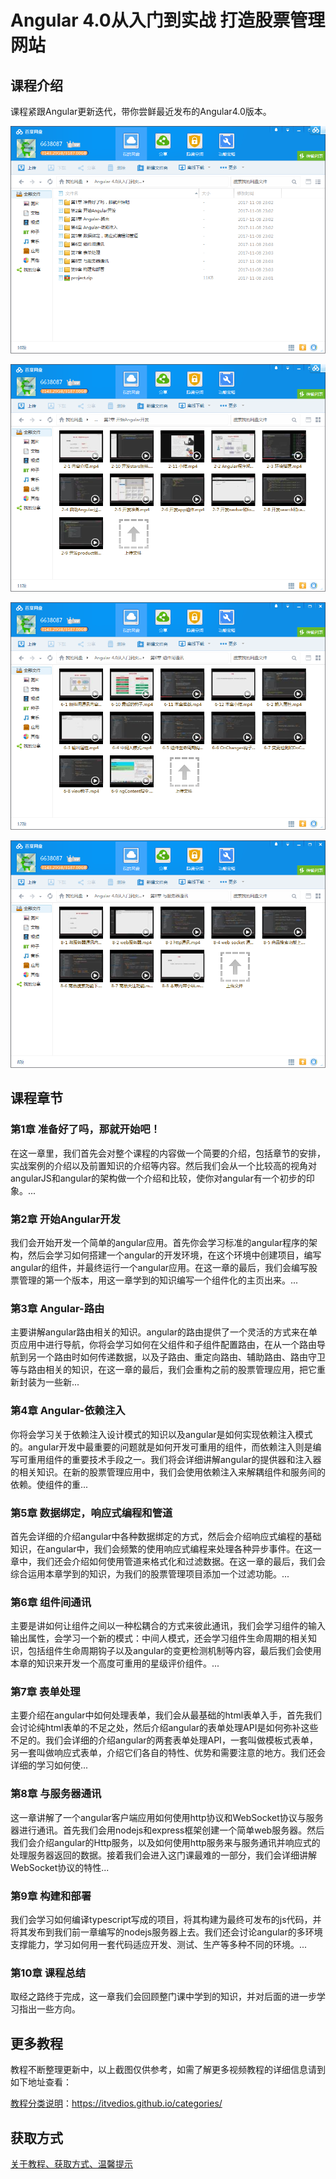 # Angular 4.0从入门到实战 打造股票管理网站

## 课程介绍

课程紧跟Angular更新迭代，带你尝鲜最近发布的Angular4.0版本。

![](img/Angular4.0从入门到实战1.png)

![](img/Angular4.0从入门到实战2.png)

![](img/Angular4.0从入门到实战3.png)

![](img/Angular4.0从入门到实战4.png)

## 课程章节

### 第1章 准备好了吗，那就开始吧！

在这一章里，我们首先会对整个课程的内容做一个简要的介绍，包括章节的安排，实战案例的介绍以及前置知识的介绍等内容。然后我们会从一个比较高的视角对angularJS和angular的架构做一个介绍和比较，使你对angular有一个初步的印象。...

### 第2章 开始Angular开发

我们会开始开发一个简单的angular应用。首先你会学习标准的angular程序的架构，然后会学习如何搭建一个angular的开发环境，在这个环境中创建项目，编写angular的组件，并最终运行一个angular应用。在这一章的最后，我们会编写股票管理的第一个版本，用这一章学到的知识编写一个组件化的主页出来。...

### 第3章 Angular-路由

主要讲解angular路由相关的知识。angular的路由提供了一个灵活的方式来在单页应用中进行导航，你将会学习如何在父组件和子组件配置路由，在从一个路由导航到另一个路由时如何传递数据，以及子路由、重定向路由、辅助路由、路由守卫等与路由相关的知识，在这一章的最后，我们会重构之前的股票管理应用，把它重新封装为一些新...

### 第4章 Angular-依赖注入

你将会学习关于依赖注入设计模式的知识以及angular是如何实现依赖注入模式的。angular开发中最重要的问题就是如何开发可重用的组件，而依赖注入则是编写可重用组件的重要技术手段之一。我们将会详细讲解angular的提供器和注入器的相关知识。在新的股票管理应用中，我们会使用依赖注入来解耦组件和服务间的依赖。使组件的重...

### 第5章 数据绑定，响应式编程和管道

首先会详细的介绍angular中各种数据绑定的方式，然后会介绍响应式编程的基础知识，在angular中，我们会频繁的使用响应式编程来处理各种异步事件。在这一章中，我们还会介绍如何使用管道来格式化和过滤数据。在这一章的最后，我们会综合运用本章学到的知识，为我们的股票管理项目添加一个过滤功能。...

### 第6章 组件间通讯

主要是讲如何让组件之间以一种松耦合的方式来彼此通讯，我们会学习组件的输入输出属性，会学习一个新的模式：中间人模式，还会学习组件生命周期的相关知识，包括组件生命周期钩子以及angular的变更检测机制等内容，最后我们会使用本章的知识来开发一个高度可重用的星级评价组件。...

### 第7章 表单处理

主要介绍在angular中如何处理表单，我们会从最基础的html表单入手，首先我们会讨论纯html表单的不足之处，然后介绍angular的表单处理API是如何弥补这些不足的。我们会详细的介绍angular的两套表单处理API，一套叫做模板式表单，另一套叫做响应式表单，介绍它们各自的特性、优势和需要注意的地方。我们还会详细的学习如何使...

### 第8章 与服务器通讯

这一章讲解了一个angular客户端应用如何使用http协议和WebSocket协议与服务器进行通讯。首先我们会用nodejs和express框架创建一个简单web服务器。然后我们会介绍angular的Http服务，以及如何使用http服务来与服务通讯并响应式的处理服务器返回的数据。接着我们会进入这门课最难的一部分，我们会详细讲解WebSocket协议的特性...

### 第9章 构建和部署

我们会学习如何编译typescript写成的项目，将其构建为最终可发布的js代码，并将其发布到我们前一章编写的nodejs服务器上去。我们还会讨论angular的多环境支撑能力，学习如何用一套代码适应开发、测试、生产等多种不同的环境。...

### 第10章 课程总结

取经之路终于完成，这一章我们会回顾整门课中学到的知识，并对后面的进一步学习指出一些方向。

## 更多教程

教程不断整理更新中，以上截图仅供参考，如需了解更多视频教程的详细信息请到如下地址查看：

[教程分类说明](https://itvedios.github.io/categories/)：<https://itvedios.github.io/categories/>

## 获取方式

[关于教程、获取方式、温馨提示](https://itvedios.github.io/about/)
